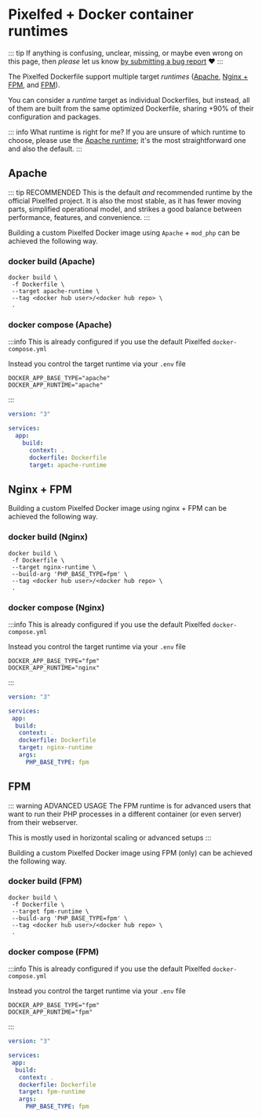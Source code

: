 # Pixelfed + Docker container runtimes

::: tip If anything is confusing, unclear, missing, or maybe even wrong on this page, then *please* let us know [by submitting a bug report](https://github.com/pixelfed-glitch/pixelfed/issues/new) :heart:
:::

The Pixelfed Dockerfile support multiple target *runtimes* ([Apache](#apache), [Nginx + FPM](#nginx-fpm), and [FPM](#fpm)).

You can consider a *runtime* target as individual Dockerfiles, but instead, all of them are built from the same optimized Dockerfile, sharing +90% of their configuration and packages.

::: info What runtime is right for me?
If you are unsure of which runtime to choose, please use the [Apache runtime](#apache); it's the most straightforward one and also the default.
:::

## Apache  <Badge type="tip" text="Recommended" />

::: tip RECOMMENDED
This is the default *and* recommended runtime by the official Pixelfed project. It is also the most stable, as it has fewer moving parts, simplified operational model, and strikes a good balance between performance, features, and convenience.
:::

Building a custom Pixelfed Docker image using `Apache` + `mod_php` can be achieved the following way.

### docker build (Apache)

```shell
docker build \
 -f Dockerfile \
 --target apache-runtime \
 --tag <docker hub user>/<docker hub repo> \
 .
```

### docker compose (Apache)

:::info This is already configured if you use the default Pixelfed `docker-compose.yml`

Instead you control the target runtime via your `.env` file

```shell
DOCKER_APP_BASE_TYPE="apache"
DOCKER_APP_RUNTIME="apache"
```

:::

```yaml
version: "3"

services:
  app:
    build:
      context: .
      dockerfile: Dockerfile
      target: apache-runtime
```

## Nginx + FPM

Building a custom Pixelfed Docker image using nginx + FPM can be achieved the following way.

### docker build (Nginx)

```shell
docker build \
 -f Dockerfile \
 --target nginx-runtime \
 --build-arg 'PHP_BASE_TYPE=fpm' \
 --tag <docker hub user>/<docker hub repo> \
 .
```

### docker compose (Nginx)

:::info This is already configured if you use the default Pixelfed `docker-compose.yml`

Instead you control the target runtime via your `.env` file

```shell
DOCKER_APP_BASE_TYPE="fpm"
DOCKER_APP_RUNTIME="nginx"
```

:::

```yaml
version: "3"

services:
 app:
  build:
   context: .
   dockerfile: Dockerfile
   target: nginx-runtime
   args:
     PHP_BASE_TYPE: fpm
```

## FPM <Badge type="warning" text="Advanced" />

::: warning ADVANCED USAGE
The FPM runtime is for advanced users that want to run their PHP processes in a different container (or even server) from their webserver.

This is mostly used in horizontal scaling or advanced setups
:::

Building a custom Pixelfed Docker image using FPM (only) can be achieved the following way.

### docker build (FPM)

```shell
docker build \
 -f Dockerfile \
 --target fpm-runtime \
 --build-arg 'PHP_BASE_TYPE=fpm' \
 --tag <docker hub user>/<docker hub repo> \
 .
```

### docker compose (FPM)

:::info This is already configured if you use the default Pixelfed `docker-compose.yml`

Instead you control the target runtime via your `.env` file

```shell
DOCKER_APP_BASE_TYPE="fpm"
DOCKER_APP_RUNTIME="fpm"
```

:::

```yaml
version: "3"

services:
 app:
  build:
   context: .
   dockerfile: Dockerfile
   target: fpm-runtime
   args:
     PHP_BASE_TYPE: fpm
```
